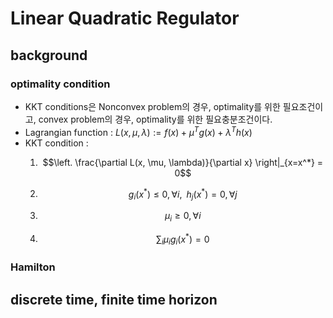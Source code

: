 # Linear Quadratic Regulator

## background

### optimality condition

- KKT conditions은 Nonconvex problem의 경우, optimality를 위한 필요조건이고, convex problem의 경우, optimality를 위한 필요충분조건이다.
- Lagrangian function : $L(x, \mu, \lambda) := f(x) + \mu^Tg(x) + \lambda^Th(x)$
- KKT condition :
    1. $$\left. \frac{\partial L(x, \mu, \lambda)}{\partial x} \right|_{x=x^*} = 0$$

    2. $$g_i(x^*)\leq 0, \forall i,\;\; h_j(x^*) = 0, \forall j$$

    3. $$\mu_i \geq 0, \forall i$$

    4. $$\sum_{i} \mu_i g_i(x^*) = 0$$

### Hamilton 

## discrete time, finite time horizon


